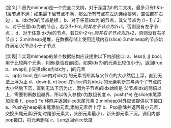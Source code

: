 

[定义]
    1.首先minheap是一个完全二叉树，对于深度为h的二叉树，最多只有h&h-1层节点不满；如果最下层节点不满，那么所有节点在左边连续排列，空位都在右边；
      a、idx为0的节点是根；
      b、对于任意idx为i的节点，其父节点为 (i - 1) / 2;
      c、对于任意idx为i的节点，若(2*i)+1<n,则其左子节点为2*i+1，否则没有左子节点；
      d、对于任意idx为i的节点，若(2*i)+2<n,则其右子节点为2*i+2，否则没有右子节点；
    2.minheap是堆，在数据存储上使用连续内存(slice)
    3.minheap的节点始终满足:父节点小于子节点
    
[实现]
    1.实现minheap的某个数据结构应该提供以下内部接口:
      a、less(i, j) bool, 用于比较两个元素，判断i是否在j前面，如果idx为i的元素比较值小于j，返回true
      b、swap(i, j)交换slice内idx为i，j的元素     
      c、up(i) bool,在slice内对idx为i的元素判断其与父节点的大小然后上浮，直到无法上浮为止
      d、down(i, n) bool,在slice内对idx为i的元素判断其与两个子节点的大小然后下沉，直到无法下沉为止，因为子节点的idx始终是
        父节点idx的两倍以上，需要判断数组越界，所以传入参数n为数组长度
      e、push(*e) 在slice末尾添加元素 
      f、pop() *e 移除并返回slice末尾元素
    2.minheap对外应该提供以下接口:
      a、Push在heap最末尾添加元素,添加元素后上浮
      b、Pop删除并返回最小元素，交换头尾元素(开始时尾部元素大，头部元素最小)，新头部元素下沉，调用内部pop接口，将元素删除
      c、Len返回slice长度